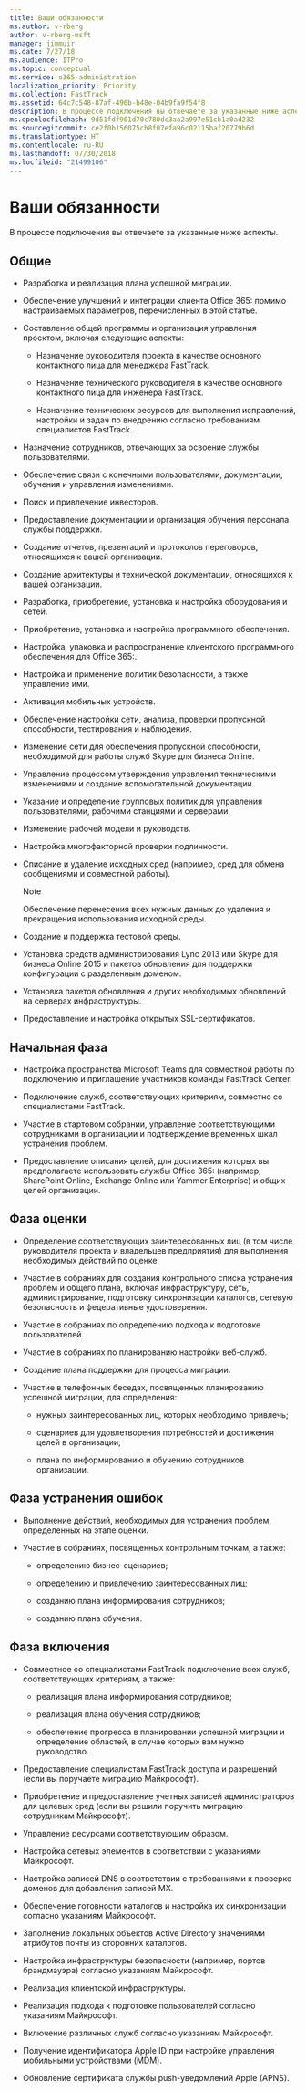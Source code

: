 ```yaml
---
title: Ваши обязанности
ms.author: v-rberg
author: v-rberg-msft
manager: jimmuir
ms.date: 7/27/18
ms.audience: ITPro
ms.topic: conceptual
ms.service: o365-administration
localization_priority: Priority
ms.collection: FastTrack
ms.assetid: 64c7c548-87af-496b-b48e-04b9fa9f54f8
description: В процессе подключения вы отвечаете за указанные ниже аспекты.
ms.openlocfilehash: 9d51fdf901d70c780dc3aa2a997e51cb1a0ad232
ms.sourcegitcommit: ce2f0b156075cb8f07efa96c02115baf20779b6d
ms.translationtype: HT
ms.contentlocale: ru-RU
ms.lasthandoff: 07/30/2018
ms.locfileid: "21499106"
---
```

# <a name="your-responsibilities"></a>Ваши обязанности

В процессе подключения вы отвечаете за указанные ниже аспекты.
  
## <a name="general"></a>Общие

- Разработка и реализация плана успешной миграции.
    
- Обеспечение улучшений и интеграции клиента Office 365: помимо настраиваемых параметров, перечисленных в этой статье. 
    
- Составление общей программы и организация управления проектом, включая следующие аспекты: 
    
  - Назначение руководителя проекта в качестве основного контактного лица для менеджера FastTrack.
    
  - Назначение технического руководителя в качестве основного контактного лица для инженера FastTrack.
    
  - Назначение технических ресурсов для выполнения исправлений, настройки и задач по внедрению согласно требованиям специалистов FastTrack. 
    
- Назначение сотрудников, отвечающих за освоение службы пользователями.
    
- Обеспечение связи с конечными пользователями, документации, обучения и управления изменениями.
    
- Поиск и привлечение инвесторов. 
    
- Предоставление документации и организация обучения персонала службы поддержки. 
    
- Создание отчетов, презентаций и протоколов переговоров, относящихся к вашей организации. 
    
- Создание архитектуры и технической документации, относящихся к вашей организации. 
    
- Разработка, приобретение, установка и настройка оборудования и сетей. 
    
- Приобретение, установка и настройка программного обеспечения. 
    
- Настройка, упаковка и распространение клиентского программного обеспечения для Office 365:.
    
- Настройка и применение политик безопасности, а также управление ими.
    
- Активация мобильных устройств.
    
- Обеспечение настройки сети, анализа, проверки пропускной способности, тестирования и наблюдения. 
    
- Изменение сети для обеспечения пропускной способности, необходимой для работы служб Skype для бизнеса Online.
    
- Управление процессом утверждения управления техническими изменениями и создание вспомогательной документации.
    
- Указание и определение групповых политик для управления пользователями, рабочими станциями и серверами.
    
- Изменение рабочей модели и руководств.
    
- Настройка многофакторной проверки подлинности.
    
- Списание и удаление исходных сред (например, сред для обмена сообщениями и совместной работы). 
    
    > [!NOTE]
    > Обеспечение перенесения всех нужных данных до удаления и прекращения использования исходной среды. 
  
- Создание и поддержка тестовой среды.
    
- Установка средств администрирования Lync 2013 или Skype для бизнеса Online 2015 и пакетов обновления для поддержки конфигурации с разделенным доменом.
    
- Установка пакетов обновления и других необходимых обновлений на серверах инфраструктуры. 
    
- Предоставление и настройка открытых SSL-сертификатов. 
    
## <a name="initiate-phase"></a>Начальная фаза

- Настройка пространства Microsoft Teams для совместной работы по подключению и приглашение участников команды FastTrack Center.
    
- Подключение служб, соответствующих критериям, совместно со специалистами FastTrack. 
    
- Участие в стартовом собрании, управление соответствующими сотрудниками в организации и подтверждение временных шкал устранения проблем.
    
- Предоставление описания целей, для достижения которых вы предполагаете использовать службы Office 365: (например, SharePoint Online, Exchange Online или Yammer Enterprise) и общих целей организации.
    
## <a name="assess-phase"></a>Фаза оценки

- Определение соответствующих заинтересованных лиц (в том числе руководителя проекта и владельцев предприятия) для выполнения необходимых действий по оценке. 
    
- Участие в собраниях для создания контрольного списка устранения проблем и общего плана, включая инфраструктуру, сеть, администрирование, подготовку синхронизации каталогов, сетевую безопасность и федеративные удостоверения. 
    
- Участие в собраниях по определению подхода к подготовке пользователей. 
    
- Участие в собраниях по планированию настройки веб-служб. 
    
- Создание плана поддержки для процесса миграции. 
    
- Участие в телефонных беседах, посвященных планированию успешной миграции, для определения:
    
  - нужных заинтересованных лиц, которых необходимо привлечь;
    
  - сценариев для удовлетворения потребностей и достижения целей в организации;
    
  - плана по информированию и обучению сотрудников организации.
    
## <a name="remediate-phase"></a>Фаза устранения ошибок

- Выполнение действий, необходимых для устранения проблем, определенных на этапе оценки. 
    
- Участие в собраниях, посвященных контрольным точкам, а также: 
    
  - определению бизнес-сценариев;
    
  - определению и привлечению заинтересованных лиц;
    
  - созданию плана информирования сотрудников;
    
  - созданию плана обучения.
    
## <a name="enable-phase"></a>Фаза включения

- Совместное со специалистами FastTrack подключение всех служб, соответствующих критериям, а также:
    
  - реализация плана информирования сотрудников;
    
  - реализация плана обучения сотрудников;
    
  - обеспечение прогресса в планировании успешной миграции и определение областей, в случае которых вам нужно руководство.
    
- Предоставление специалистам FastTrack доступа и разрешений (если вы поручаете миграцию Майкрософт).
    
- Приобретение и предоставление учетных записей администраторов для целевых сред (если вы решили поручить миграцию сотрудникам Майкрософт).
    
- Управление ресурсами соответствующим образом. 
    
- Настройка сетевых элементов в соответствии с указаниями Майкрософт.
    
- Настройка записей DNS в соответствии с требованиями к проверке доменов для добавления записей MX.
    
- Обеспечение готовности каталогов и настройка их синхронизации согласно указаниям Майкрософт.
    
- Заполнение локальных объектов Active Directory значениями атрибутов почты из сторонних каталогов.
    
- Настройка инфраструктуры безопасности (например, портов брандмауэра) согласно указаниям Майкрософт.
    
- Реализация клиентской инфраструктуры.
    
- Реализация подхода к подготовке пользователей согласно указаниям Майкрософт.
    
- Включение различных служб согласно указаниям Майкрософт.
    
- Получение идентификатора Apple ID при настройке управления мобильными устройствами (MDM).
    
- Обновление сертификата службы push-уведомлений Apple (APNS).
    

  


